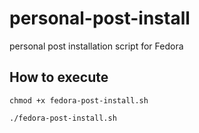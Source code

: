 # personal-post-install
personal post installation script for Fedora

## How to execute 
`chmod +x fedora-post-install.sh`

`./fedora-post-install.sh`
